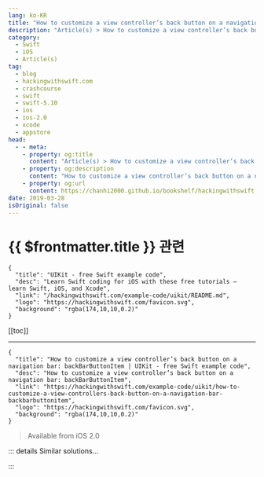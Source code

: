 ```yaml
---
lang: ko-KR
title: "How to customize a view controller’s back button on a navigation bar: backBarButtonItem"
description: "Article(s) > How to customize a view controller’s back button on a navigation bar: backBarButtonItem"
category:
  - Swift
  - iOS
  - Article(s)
tag: 
  - blog
  - hackingwithswift.com
  - crashcourse
  - swift
  - swift-5.10
  - ios
  - ios-2.0
  - xcode
  - appstore
head:
  - - meta:
    - property: og:title
      content: "Article(s) > How to customize a view controller’s back button on a navigation bar: backBarButtonItem"
    - property: og:description
      content: "How to customize a view controller’s back button on a navigation bar: backBarButtonItem"
    - property: og:url
      content: https://chanhi2000.github.io/bookshelf/hackingwithswift.com/example-code/uikit/how-to-customize-a-view-controllers-back-button-on-a-navigation-bar-backbarbuttonitem.html
date: 2019-03-28
isOriginal: false
---
```


# {{ $frontmatter.title }} 관련

```component VPCard
{
  "title": "UIKit - free Swift example code",
  "desc": "Learn Swift coding for iOS with these free tutorials – learn Swift, iOS, and Xcode",
  "link": "/hackingwithswift.com/example-code/uikit/README.md",
  "logo": "https://hackingwithswift.com/favicon.svg",
  "background": "rgba(174,10,10,0.2)"
}
```

[[toc]]

---

```component VPCard
{
  "title": "How to customize a view controller’s back button on a navigation bar: backBarButtonItem | UIKit - free Swift example code",
  "desc": "How to customize a view controller’s back button on a navigation bar: backBarButtonItem",
  "link": "https://hackingwithswift.com/example-code/uikit/how-to-customize-a-view-controllers-back-button-on-a-navigation-bar-backbarbuttonitem",
  "logo": "https://hackingwithswift.com/favicon.svg",
  "background": "rgba(174,10,10,0.2)"
}
```

> Available from iOS 2.0

<!-- TODO: 작성 -->

<!--
When you move between view controllers using `UINavigationController`, it automatically configures a Back button show either “Back” or the title of the previous view controller. That usually works well enough, but if your previous controller has a long title you’ll probably want something custom.

This is where the `backBarButtonItem` property comes in: set this to an instance of `UIBarButtonItem` to have UIKit create a back button title of your choosing. You don’t need to provide anything for the `target` or `action` parameters of your button, because even with a custom title it’s still just a back button.

Here’s some example code:

```swift
navigationItem.backBarButtonItem = UIBarButtonItem(title: "Cancel", style: .plain, target: nil, action: nil)
```

-->

::: details Similar solutions…

<!--
/example-code/uikit/how-to-add-a-bar-button-to-a-navigation-bar">How to add a bar button to a navigation bar 
/example-code/uikit/how-to-detect-when-the-back-button-is-tapped">How to detect when the Back button is tapped 
/example-code/uikit/how-to-add-a-button-to-a-navigation-bar-using-storyboards">How to add a button to a navigation bar using storyboards 
/quick-start/swiftui/swiftui-tips-and-tricks">SwiftUI tips and tricks 
/quick-start/swiftui/how-to-customize-the-submit-button-for-textfield-securefield-and-texteditor">How to customize the submit button for TextField, SecureField, and TextEditor</a>
-->

:::

